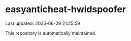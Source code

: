 # easyanticheat-hwidspoofer

Last updated: 2025-06-29 21:25:59

This repository is automatically maintained.
